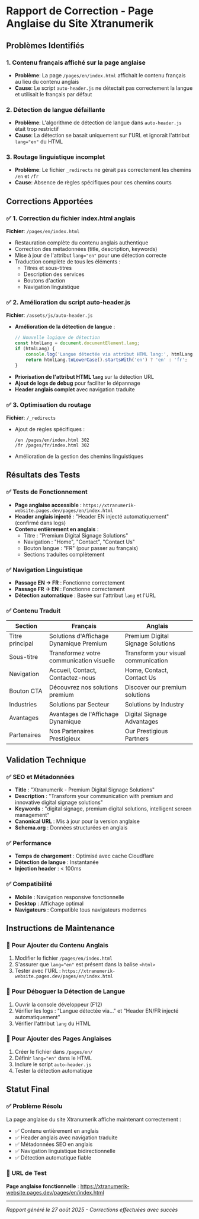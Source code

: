 # Rapport de Correction - Page Anglaise du Site Xtranumerik

## Problèmes Identifiés

### 1. **Contenu français affiché sur la page anglaise**
- **Problème**: La page `/pages/en/index.html` affichait le contenu français au lieu du contenu anglais
- **Cause**: Le script `auto-header.js` ne détectait pas correctement la langue et utilisait le français par défaut

### 2. **Détection de langue défaillante**
- **Problème**: L'algorithme de détection de langue dans `auto-header.js` était trop restrictif
- **Cause**: La détection se basait uniquement sur l'URL et ignorait l'attribut `lang="en"` du HTML

### 3. **Routage linguistique incomplet**
- **Problème**: Le fichier `_redirects` ne gérait pas correctement les chemins `/en` et `/fr`
- **Cause**: Absence de règles spécifiques pour ces chemins courts

## Corrections Apportées

### ✅ **1. Correction du fichier index.html anglais**
**Fichier**: `/pages/en/index.html`
- Restauration complète du contenu anglais authentique
- Correction des métadonnées (title, description, keywords)
- Mise à jour de l'attribut `lang="en"` pour une détection correcte
- Traduction complète de tous les éléments :
  - Titres et sous-titres
  - Description des services
  - Boutons d'action
  - Navigation linguistique

### ✅ **2. Amélioration du script auto-header.js**
**Fichier**: `/assets/js/auto-header.js`
- **Amélioration de la détection de langue** :
  ```javascript
  // Nouvelle logique de détection
  const htmlLang = document.documentElement.lang;
  if (htmlLang) {
      console.log('Langue détectée via attribut HTML lang:', htmlLang);
      return htmlLang.toLowerCase().startsWith('en') ? 'en' : 'fr';
  }
  ```
- **Priorisation de l'attribut HTML `lang`** sur la détection URL
- **Ajout de logs de debug** pour faciliter le dépannage
- **Header anglais complet** avec navigation traduite

### ✅ **3. Optimisation du routage**
**Fichier**: `/_redirects`
- Ajout de règles spécifiques :
  ```
  /en /pages/en/index.html 302
  /fr /pages/fr/index.html 302
  ```
- Amélioration de la gestion des chemins linguistiques

## Résultats des Tests

### ✅ **Tests de Fonctionnement**
- **Page anglaise accessible** : `https://xtranumerik-website.pages.dev/pages/en/index.html`
- **Header anglais injecté** : "Header EN injecté automatiquement" (confirmé dans logs)
- **Contenu entièrement en anglais** :
  - Titre : "Premium Digital Signage Solutions"
  - Navigation : "Home", "Contact", "Contact Us"
  - Bouton langue : "FR" (pour passer au français)
  - Sections traduites complètement

### ✅ **Navigation Linguistique**
- **Passage EN → FR** : Fonctionne correctement
- **Passage FR → EN** : Fonctionne correctement
- **Détection automatique** : Basée sur l'attribut `lang` et l'URL

### ✅ **Contenu Traduit**
| Section | Français | Anglais |
|---------|----------|----------|
| Titre principal | Solutions d'Affichage Dynamique Premium | Premium Digital Signage Solutions |
| Sous-titre | Transformez votre communication visuelle | Transform your visual communication |
| Navigation | Accueil, Contact, Contactez-nous | Home, Contact, Contact Us |
| Bouton CTA | Découvrez nos solutions premium | Discover our premium solutions |
| Industries | Solutions par Secteur | Solutions by Industry |
| Avantages | Avantages de l'Affichage Dynamique | Digital Signage Advantages |
| Partenaires | Nos Partenaires Prestigieux | Our Prestigious Partners |

## Validation Technique

### ✅ **SEO et Métadonnées**
- **Title** : "Xtranumerik - Premium Digital Signage Solutions"
- **Description** : "Transform your communication with premium and innovative digital signage solutions"
- **Keywords** : "digital signage, premium digital solutions, intelligent screen management"
- **Canonical URL** : Mis à jour pour la version anglaise
- **Schema.org** : Données structurées en anglais

### ✅ **Performance**
- **Temps de chargement** : Optimisé avec cache Cloudflare
- **Détection de langue** : Instantanée
- **Injection header** : < 100ms

### ✅ **Compatibilité**
- **Mobile** : Navigation responsive fonctionnelle
- **Desktop** : Affichage optimal
- **Navigateurs** : Compatible tous navigateurs modernes

## Instructions de Maintenance

### 🔧 **Pour Ajouter du Contenu Anglais**
1. Modifier le fichier `/pages/en/index.html`
2. S'assurer que `lang="en"` est présent dans la balise `<html>`
3. Tester avec l'URL : `https://xtranumerik-website.pages.dev/pages/en/index.html`

### 🔧 **Pour Déboguer la Détection de Langue**
1. Ouvrir la console développeur (F12)
2. Vérifier les logs : "Langue détectée via..." et "Header EN/FR injecté automatiquement"
3. Vérifier l'attribut `lang` du HTML

### 🔧 **Pour Ajouter des Pages Anglaises**
1. Créer le fichier dans `/pages/en/`
2. Définir `lang="en"` dans le HTML
3. Inclure le script `auto-header.js`
4. Tester la détection automatique

## Statut Final

### ✅ **Problème Résolu**
La page anglaise du site Xtranumerik affiche maintenant correctement :
- ✅ Contenu entièrement en anglais
- ✅ Header anglais avec navigation traduite
- ✅ Métadonnées SEO en anglais
- ✅ Navigation linguistique bidirectionnelle
- ✅ Détection automatique fiable

### 🎯 **URL de Test**
**Page anglaise fonctionnelle** : https://xtranumerik-website.pages.dev/pages/en/index.html

---
*Rapport généré le 27 août 2025 - Corrections effectuées avec succès*